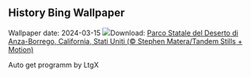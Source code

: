 ## History Bing Wallpaper
Wallpaper date: 2024-03-15
![](https://www.bing.com/th?id=OHR.AnzaBorregoBloom_IT-IT1728403447_UHD.jpg&w=1000)Download: [Parco Statale del Deserto di Anza-Borrego, California, Stati Uniti (© Stephen Matera/Tandem Stills + Motion)](https://www.bing.com/th?id=OHR.AnzaBorregoBloom_IT-IT1728403447_UHD.jpg)

Auto get programm by LtgX
